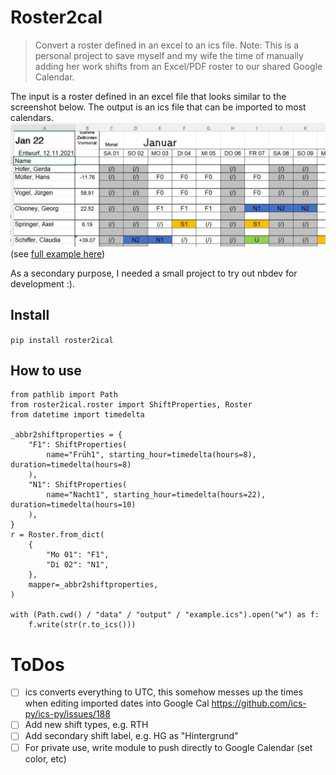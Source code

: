 # Roster2cal
> Convert a roster defined in an excel to an ics file. Note: This is a personal project to save myself and my wife the time of manually adding her work shifts from an Excel/PDF roster to our shared Google Calendar. 


The input is a roster defined in an excel file that looks similar to the screenshot below. The output is an ics file that can be imported to most calendars. 
![](docs/images/20211211_screenshot_example_roster.jpg)(see [full example here](data/202201_example_roster.xlsx))


As a secondary purpose, I needed a small project to try out nbdev for development :).

## Install

`pip install roster2ical`

## How to use

```
from pathlib import Path
from roster2ical.roster import ShiftProperties, Roster
from datetime import timedelta

_abbr2shiftproperties = {
    "F1": ShiftProperties(
        name="Früh1", starting_hour=timedelta(hours=8), duration=timedelta(hours=8)
    ),
    "N1": ShiftProperties(
        name="Nacht1", starting_hour=timedelta(hours=22), duration=timedelta(hours=10)
    ),
}
r = Roster.from_dict(
    {
        "Mo 01": "F1",
        "Di 02": "N1",
    },
    mapper=_abbr2shiftproperties,
)

with (Path.cwd() / "data" / "output" / "example.ics").open("w") as f:
    f.write(str(r.to_ics()))
```

# ToDos
- [ ] ics converts everything to UTC, this somehow messes up the times when editing imported dates into Google Cal https://github.com/ics-py/ics-py/issues/188
- [ ] Add new shift types, e.g. RTH
- [ ] Add secondary shift label, e.g. HG as "Hintergrund"
- [ ] For private use, write module to push directly to Google Calendar (set color, etc)
